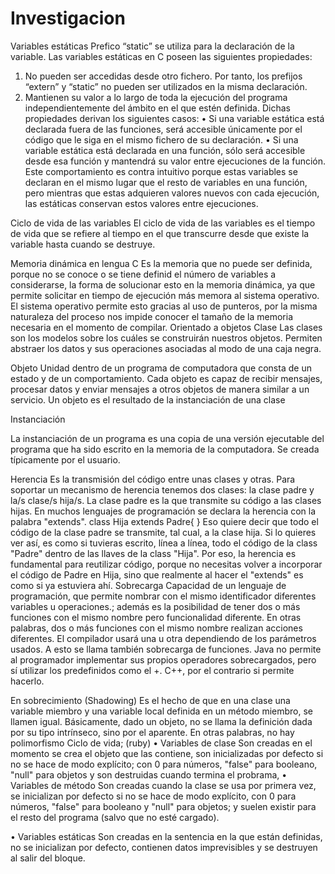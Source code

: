 # Investigacion
Variables estáticas
Prefico “static” se utiliza para la declaración de la variable.
Las variables estáticas en C poseen las siguientes propiedades:
1. No pueden ser accedidas desde otro fichero. Por tanto, los prefijos “extern” y “static” no pueden ser utilizados en la misma declaración.
2. Mantienen su valor a lo largo de toda la ejecución del programa independientemente del ámbito en el que estén definida.
Dichas propiedades derivan los siguientes casos:
•	Si una variable estática está declarada fuera de las funciones, será accesible únicamente por el código que le siga en el mismo fichero de su declaración. 
•	Si una variable estática está declarada en una función, sólo será accesible desde esa función y mantendrá su valor entre ejecuciones de la función. Este comportamiento es contra intuitivo porque estas variables se declaran en el mismo lugar que el resto de variables en una función, pero mientras que estas adquieren valores nuevos con cada ejecución, las estáticas conservan estos valores entre ejecuciones.

Ciclo de vida de las variables
El ciclo de vida de las variables es el tiempo de vida que se refiere al tiempo en el que transcurre desde que existe la variable hasta cuando se destruye.

Memoria dinámica en lengua C
Es la memoria que no puede ser definida, porque no se conoce o se tiene definid el número de variables a considerarse, la forma de solucionar esto en la memoria dinámica, ya que permite solicitar en tiempo de ejecución más memora al sistema operativo. El sistema operativo permite esto gracias al uso de punteros, por la misma naturaleza del proceso nos impide conocer el tamaño de la memoria necesaria en el momento de compilar.
Orientado a objetos
Clase
Las clases son los modelos sobre los cuáles se construirán nuestros objetos. Permiten abstraer los datos y sus operaciones asociadas al modo de una caja negra.

Objeto
Unidad dentro de un programa de computadora que consta de un estado y de un comportamiento. Cada objeto es capaz de recibir mensajes, procesar datos y enviar mensajes a otros objetos de manera similar a un servicio. Un objeto es el resultado de la instanciación de una clase

Instanciación

La instanciación de un programa es una copia de una versión ejecutable del programa que ha sido escrito en la memoria de la computadora. Se creada típicamente por el usuario.


Herencia
Es la transmisión del código entre unas clases y otras. Para soportar un mecanismo de herencia tenemos dos clases: la clase padre y la/s clase/s hija/s. La clase padre es la que transmite su código a las clases hijas. En muchos lenguajes de programación se declara la herencia con la palabra "extends".
class Hija extends Padre{ }
Eso quiere decir que todo el código de la clase padre se transmite, tal cual, a la clase hija. Si lo quieres ver así, es como si tuvieras escrito, línea a línea, todo el código de la class "Padre" dentro de las llaves de la class "Hija". Por eso, la herencia es fundamental para reutilizar código, porque no necesitas volver a incorporar el código de Padre en Hija, sino que realmente al hacer el "extends" es como si ya estuviera ahí.
Sobrecarga
Capacidad de un lenguaje de programación, que permite nombrar con el mismo identificador diferentes variables u operaciones.; además es la posibilidad de tener dos o más funciones con el mismo nombre pero funcionalidad diferente. En otras palabras, dos o más funciones con el mismo nombre realizan acciones diferentes. El compilador usará una u otra dependiendo de los parámetros usados. A esto se llama también sobrecarga de funciones.
Java no permite al programador implementar sus propios operadores sobrecargados, pero sí utilizar los predefinidos como el +. C++, por el contrario si permite hacerlo.

En sobrecimiento (Shadowing)
Es el hecho de que en una clase una variable miembro y una variable local definida en un método miembro, se llamen igual. Básicamente, dado un objeto, no se llama la definición dada por su tipo intrínseco, sino por el aparente. En otras palabras, no hay polimorfismo
Ciclo de vida; (ruby)
•	Variables de clase 
Son creadas en el momento se crea el objeto que las contiene, son inicializadas por defecto si no se hace de modo explícito; con 0 para números, "false" para booleano, "null" para objetos y son destruidas cuando termina el probrama, 
•	Variables de método 
Son creadas cuando la clase se usa por primera vez, se inicializan por defecto si no se hace de modo explícito, con 0 para números, "false" para booleano y "null" para objetos; y suelen existir para el resto del programa (salvo que no esté cargado). 

•	Variables estáticas
Son creadas en la sentencia en la que están definidas, no se inicializan por defecto, contienen datos imprevisibles y se destruyen al salir del bloque.
